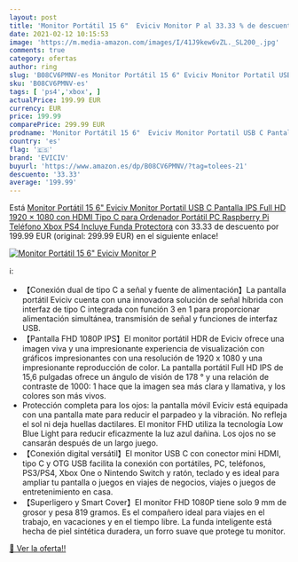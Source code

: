 ```yaml
---
layout: post
title: 'Monitor Portátil 15 6"  Eviciv Monitor P al 33.33 % de descuento'
date: 2021-02-12 10:15:53
image: 'https://m.media-amazon.com/images/I/41J9kew6vZL._SL200_.jpg'
comments: true
category: ofertas
author: ring
slug: 'B08CV6PMNV-es Monitor Portátil 15 6" Eviciv Monitor Portatil USB C...'
sku: 'B08CV6PMNV-es'
tags: [ 'ps4','xbox', ]
actualPrice: 199.99 EUR
currency: EUR
price: 199.99
comparePrice: 299.99 EUR
prodname: 'Monitor Portátil 15 6"  Eviciv Monitor Portatil USB C Pantalla IPS Full HD 1920 × 1080 con HDMI Tipo C para Ordenador Portátil PC Raspberry Pi Teléfono Xbox PS4 Incluye Funda Protectora'
country: 'es'
flag: '🇪🇸'
brand: 'EVICIV'
buyurl: 'https://www.amazon.es/dp/B08CV6PMNV/?tag=tolees-21'
descuento: '33.33'
average: '199.99'
---
```


Está [Monitor Portátil 15 6"  Eviciv Monitor Portatil USB C Pantalla IPS Full HD 1920 × 1080 con HDMI Tipo C para Ordenador Portátil PC Raspberry Pi Teléfono Xbox PS4 Incluye Funda Protectora](https://www.amazon.es/dp/B08CV6PMNV/?tag=tolees-21) con 33.33 de descuento por 199.99 EUR (original: 299.99 EUR) en el siguiente enlace!

[![Monitor Portátil 15 6"  Eviciv Monitor P](https://m.media-amazon.com/images/I/41J9kew6vZL._SL200_.jpg)](https://www.amazon.es/dp/B08CV6PMNV/?tag=tolees-21)

ℹ️:

- 【Conexión dual de tipo C a señal y fuente de alimentación】La pantalla portátil Eviciv cuenta con una innovadora solución de señal híbrida con interfaz de tipo C integrada con función 3 en 1 para proporcionar alimentación simultánea, transmisión de señal y funciones de interfaz USB.
- 【Pantalla FHD 1080P IPS】El monitor portátil HDR de Eviciv ofrece una imagen viva y una impresionante experiencia de visualización con gráficos impresionantes con una resolución de 1920 x 1080 y una impresionante reproducción de color. La pantalla portátil Full HD IPS de 15,6 pulgadas ofrece un ángulo de visión de 178 ° y una relación de contraste de 1000: 1 hace que la imagen sea más clara y llamativa, y los colores son más vivos.
- Protección completa para los ojos: la pantalla móvil Eviciv está equipada con una pantalla mate para reducir el parpadeo y la vibración. No refleja el sol ni deja huellas dactilares. El monitor FHD utiliza la tecnología Low Blue Light para reducir eficazmente la luz azul dañina. Los ojos no se cansarán después de un largo juego.
- 【Conexión digital versátil】El monitor USB C con conector mini HDMI, tipo C y OTG USB facilita la conexión con portátiles, PC, teléfonos, PS3/PS4, Xbox One o Nintendo Switch y ratón, teclado y es ideal para ampliar tu pantalla o juegos en viajes de negocios, viajes o juegos de entretenimiento en casa.
- 【Superligero y Smart Cover】El monitor FHD 1080P tiene solo 9 mm de grosor y pesa 819 gramos. Es el compañero ideal para viajes en el trabajo, en vacaciones y en el tiempo libre. La funda inteligente está hecha de piel sintética duradera, un forro suave que protege tu monitor.

[🛒 Ver la oferta!!](https://www.amazon.es/dp/B08CV6PMNV/?tag=tolees-21)
